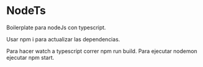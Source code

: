 # NodeTs
Boilerplate para nodeJs con typescript.

Usar npm i para actualizar las dependencias.

Para hacer watch a typescript correr npm run build.
Para ejecutar nodemon ejecutar npm start.
